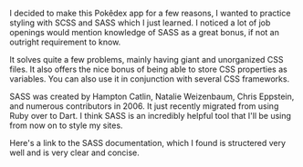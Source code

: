 I decided to make this Pokêdex app for a few reasons, I wanted to practice styling with SCSS and SASS which I just learned. I noticed a lot of job openings would mention knowledge of SASS as a great bonus, if not an outright requirement to know.

It solves quite a few problems, mainly having giant and unorganized CSS files. It also offers the nice bonus of being able to store CSS properties as variables. You can also use it in conjunction with several CSS frameworks.

SASS was created by Hampton Catlin, Natalie Weizenbaum, Chris Eppstein, and numerous contributors in 2006. It just recently migrated from using Ruby over to Dart. I think SASS is an incredibly helpful tool that I'll be using from now on to style my sites.

Here's a link to the SASS documentation, which I found is structered very well and is very clear and concise.